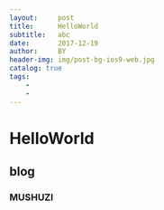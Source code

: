 ```yaml
---
layout:     post
title:      HelloWorld
subtitle:   abc
date:       2017-12-19
author:     BY
header-img: img/post-bg-ios9-web.jpg
catalog: true
tags:
    -  
    -  
---
```

# HelloWorld
## blog
### MUSHUZI
